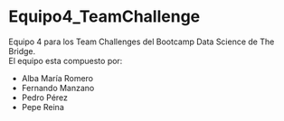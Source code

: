 # Equipo4_TeamChallenge
Equipo 4 para los Team Challenges del Bootcamp Data Science de The Bridge.  
El equipo esta compuesto por:
- Alba María Romero
- Fernando Manzano
- Pedro Pérez
- Pepe Reina
